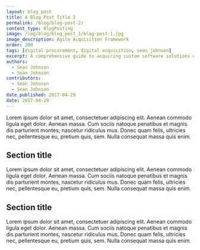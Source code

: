 ```yaml
---
layout: blog_post
title: A Blog Post Title 2
permalink: /blog/blog-post-2/
content_type: BlogPosting
image: /img/blog/blog_post_1/blog-post-1.jpg
image_description: Agile Acquisition Framework
order: 200
tags: [digital procurement, digital acquisition, sean johnson]
excerpt: A comprehensive guide to acquiring custom software solutions using agile principles and practices.
authors:
  - Sean Johnson
  - Sean Johnson
contributors:
  - Sean Johnson
  - Sean Johnson
date_published: 2017-04-29
date: 2017-04-29
---
```


Lorem ipsum dolor sit amet, consectetuer adipiscing elit. Aenean commodo ligula eget dolor. Aenean massa. Cum sociis natoque penatibus et magnis dis parturient montes, nascetur ridiculus mus. Donec quam felis, ultricies nec, pellentesque eu, pretium quis, sem. Nulla consequat massa quis enim.

## Section title

Lorem ipsum dolor sit amet, consectetuer adipiscing elit. Aenean commodo ligula eget dolor. Aenean massa. Cum sociis natoque penatibus et magnis dis parturient montes, nascetur ridiculus mus. Donec quam felis, ultricies nec, pellentesque eu, pretium quis, sem. Nulla consequat massa quis enim.

## Section title

Lorem ipsum dolor sit amet, consectetuer adipiscing elit. Aenean commodo ligula eget dolor. Aenean massa. Cum sociis natoque penatibus et magnis dis parturient montes, nascetur ridiculus mus. Donec quam felis, ultricies nec, pellentesque eu, pretium quis, sem. Nulla consequat massa quis enim.
